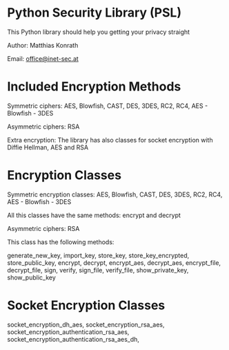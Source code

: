 # Python Security Library (PSL)
This Python library should help you getting your privacy straight

Author: Matthias Konrath

Email:  office@inet-sec.at

# Included Encryption Methods
Symmetric ciphers:
AES, Blowfish, CAST, DES, 3DES, RC2, RC4, AES - Blowfish - 3DES

Asymmetric ciphers:
RSA

Extra encryption:
The library has also classes for socket encryption with Diffie Hellman, AES and RSA

# Encryption Classes
Symmetric encryption classes:
AES, Blowfish, CAST, DES, 3DES, RC2, RC4, AES - Blowfish - 3DES

All this classes have the same methods:
encrypt and decrypt

Asymmetric ciphers:
RSA

This class has the following methods:

generate_new_key, import_key, store_key, store_key_encrypted, store_public_key, encrypt, decrypt, encrypt_aes, decrypt_aes, encrypt_file, decrypt_file, sign, verify, sign_file, verify_file, show_private_key, show_public_key

# Socket Encryption Classes
socket_encryption_dh_aes, socket_encryption_rsa_aes, socket_encryption_authentication_rsa_aes, socket_encryption_authentication_rsa_aes_dh, 
